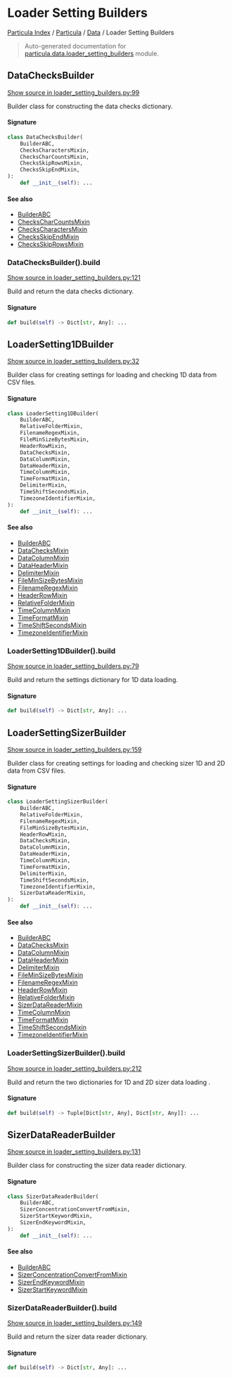 # Loader Setting Builders

[Particula Index](../../README.md#particula-index) / [Particula](../index.md#particula) / [Data](./index.md#data) / Loader Setting Builders

> Auto-generated documentation for [particula.data.loader_setting_builders](https://github.com/Gorkowski/particula/blob/main/particula/data/loader_setting_builders.py) module.

## DataChecksBuilder

[Show source in loader_setting_builders.py:99](https://github.com/Gorkowski/particula/blob/main/particula/data/loader_setting_builders.py#L99)

Builder class for constructing the data checks dictionary.

#### Signature

```python
class DataChecksBuilder(
    BuilderABC,
    ChecksCharactersMixin,
    ChecksCharCountsMixin,
    ChecksSkipRowsMixin,
    ChecksSkipEndMixin,
):
    def __init__(self): ...
```

#### See also

- [BuilderABC](../next/abc_builder.md#builderabc)
- [ChecksCharCountsMixin](./mixin.md#checkscharcountsmixin)
- [ChecksCharactersMixin](./mixin.md#checkscharactersmixin)
- [ChecksSkipEndMixin](./mixin.md#checksskipendmixin)
- [ChecksSkipRowsMixin](./mixin.md#checksskiprowsmixin)

### DataChecksBuilder().build

[Show source in loader_setting_builders.py:121](https://github.com/Gorkowski/particula/blob/main/particula/data/loader_setting_builders.py#L121)

Build and return the data checks dictionary.

#### Signature

```python
def build(self) -> Dict[str, Any]: ...
```



## LoaderSetting1DBuilder

[Show source in loader_setting_builders.py:32](https://github.com/Gorkowski/particula/blob/main/particula/data/loader_setting_builders.py#L32)

Builder class for creating settings for loading and checking 1D data
from CSV files.

#### Signature

```python
class LoaderSetting1DBuilder(
    BuilderABC,
    RelativeFolderMixin,
    FilenameRegexMixin,
    FileMinSizeBytesMixin,
    HeaderRowMixin,
    DataChecksMixin,
    DataColumnMixin,
    DataHeaderMixin,
    TimeColumnMixin,
    TimeFormatMixin,
    DelimiterMixin,
    TimeShiftSecondsMixin,
    TimezoneIdentifierMixin,
):
    def __init__(self): ...
```

#### See also

- [BuilderABC](../next/abc_builder.md#builderabc)
- [DataChecksMixin](./mixin.md#datachecksmixin)
- [DataColumnMixin](./mixin.md#datacolumnmixin)
- [DataHeaderMixin](./mixin.md#dataheadermixin)
- [DelimiterMixin](./mixin.md#delimitermixin)
- [FileMinSizeBytesMixin](./mixin.md#fileminsizebytesmixin)
- [FilenameRegexMixin](./mixin.md#filenameregexmixin)
- [HeaderRowMixin](./mixin.md#headerrowmixin)
- [RelativeFolderMixin](./mixin.md#relativefoldermixin)
- [TimeColumnMixin](./mixin.md#timecolumnmixin)
- [TimeFormatMixin](./mixin.md#timeformatmixin)
- [TimeShiftSecondsMixin](./mixin.md#timeshiftsecondsmixin)
- [TimezoneIdentifierMixin](./mixin.md#timezoneidentifiermixin)

### LoaderSetting1DBuilder().build

[Show source in loader_setting_builders.py:79](https://github.com/Gorkowski/particula/blob/main/particula/data/loader_setting_builders.py#L79)

Build and return the settings dictionary for 1D data loading.

#### Signature

```python
def build(self) -> Dict[str, Any]: ...
```



## LoaderSettingSizerBuilder

[Show source in loader_setting_builders.py:159](https://github.com/Gorkowski/particula/blob/main/particula/data/loader_setting_builders.py#L159)

Builder class for creating settings for loading and checking sizer
1D and 2D data from CSV files.

#### Signature

```python
class LoaderSettingSizerBuilder(
    BuilderABC,
    RelativeFolderMixin,
    FilenameRegexMixin,
    FileMinSizeBytesMixin,
    HeaderRowMixin,
    DataChecksMixin,
    DataColumnMixin,
    DataHeaderMixin,
    TimeColumnMixin,
    TimeFormatMixin,
    DelimiterMixin,
    TimeShiftSecondsMixin,
    TimezoneIdentifierMixin,
    SizerDataReaderMixin,
):
    def __init__(self): ...
```

#### See also

- [BuilderABC](../next/abc_builder.md#builderabc)
- [DataChecksMixin](./mixin.md#datachecksmixin)
- [DataColumnMixin](./mixin.md#datacolumnmixin)
- [DataHeaderMixin](./mixin.md#dataheadermixin)
- [DelimiterMixin](./mixin.md#delimitermixin)
- [FileMinSizeBytesMixin](./mixin.md#fileminsizebytesmixin)
- [FilenameRegexMixin](./mixin.md#filenameregexmixin)
- [HeaderRowMixin](./mixin.md#headerrowmixin)
- [RelativeFolderMixin](./mixin.md#relativefoldermixin)
- [SizerDataReaderMixin](./mixin.md#sizerdatareadermixin)
- [TimeColumnMixin](./mixin.md#timecolumnmixin)
- [TimeFormatMixin](./mixin.md#timeformatmixin)
- [TimeShiftSecondsMixin](./mixin.md#timeshiftsecondsmixin)
- [TimezoneIdentifierMixin](./mixin.md#timezoneidentifiermixin)

### LoaderSettingSizerBuilder().build

[Show source in loader_setting_builders.py:212](https://github.com/Gorkowski/particula/blob/main/particula/data/loader_setting_builders.py#L212)

Build and return the two dictionaries for 1D and 2D sizer data
loading .

#### Signature

```python
def build(self) -> Tuple[Dict[str, Any], Dict[str, Any]]: ...
```



## SizerDataReaderBuilder

[Show source in loader_setting_builders.py:131](https://github.com/Gorkowski/particula/blob/main/particula/data/loader_setting_builders.py#L131)

Builder class for constructing the sizer data reader dictionary.

#### Signature

```python
class SizerDataReaderBuilder(
    BuilderABC,
    SizerConcentrationConvertFromMixin,
    SizerStartKeywordMixin,
    SizerEndKeywordMixin,
):
    def __init__(self): ...
```

#### See also

- [BuilderABC](../next/abc_builder.md#builderabc)
- [SizerConcentrationConvertFromMixin](./mixin.md#sizerconcentrationconvertfrommixin)
- [SizerEndKeywordMixin](./mixin.md#sizerendkeywordmixin)
- [SizerStartKeywordMixin](./mixin.md#sizerstartkeywordmixin)

### SizerDataReaderBuilder().build

[Show source in loader_setting_builders.py:149](https://github.com/Gorkowski/particula/blob/main/particula/data/loader_setting_builders.py#L149)

Build and return the sizer data reader dictionary.

#### Signature

```python
def build(self) -> Dict[str, Any]: ...
```
